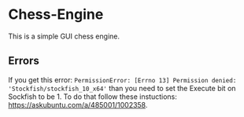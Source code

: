 # Chess-Engine
This is a simple GUI chess engine.

## Errors
If you get this error: `PermissionError: [Errno 13] Permission denied: 'Stockfish/stockfish_10_x64'` than you need to set the Execute bit on Sockfish to be 1. To do that follow these instuctions: https://askubuntu.com/a/485001/1002358.

